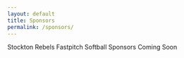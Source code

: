 ```yaml
---
layout: default
title: Sponsors
permalink: /sponsors/
---
```


Stockton Rebels Fastpitch Softball Sponsors Coming Soon
